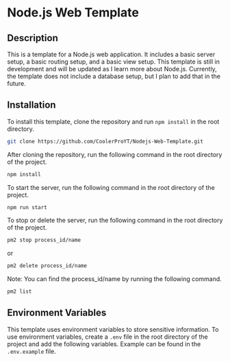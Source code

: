 # Node.js Web Template

## Description
This is a template for a Node.js web application. It includes a basic server setup, a basic routing setup, and a basic view setup.
This template is still in development and will be updated as I learn more about Node.js. Currently, the template does not include a database setup, but I plan to add that in the future.

## Installation
To install this template, clone the repository and run `npm install` in the root directory.

```bash
git clone https://github.com/CoolerProYT/Nodejs-Web-Template.git
```

After cloning the repository, run the following command in the root directory of the project.

```bash
npm install
```

To start the server, run the following command in the root directory of the project.

```bash
npm run start
```

To stop or delete the server, run the following command in the root directory of the project.

```bash
pm2 stop process_id/name
```
or
```bash
pm2 delete process_id/name
```
Note: You can find the process_id/name by running the following command.

```bash
pm2 list
```

## Environment Variables
This template uses environment variables to store sensitive information. To use environment variables, create a `.env` file in the root directory of the project and add the following variables.
Example can be found in the `.env.example` file.